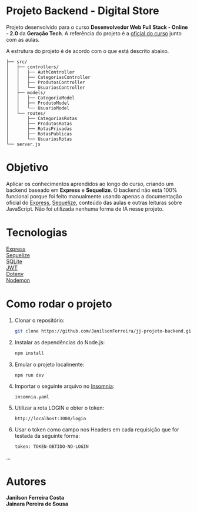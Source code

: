 # Projeto Backend - Digital Store

Projeto desenvolvido para o curso **Desenvolvedor Web Full Stack - Online - 2.0** da **Geração Tech**. A referência do projeto é a [oficial do curso](https://github.com/digitalcollegebr/projeto-backend) junto com as aulas.

A estrutura do projeto é de acordo com o que está descrito abaixo.

```
├── src/
│   ├── controllers/
│   │   ├── AuthController
│   │   ├── CategoriasController
│   │   ├── ProdutosController
│   │   └── UsuariosController
│   ├── models/
│   │   ├── CategoriaModel
│   │   ├── ProdutoModel
│   │   └── UsuarioModel
│   └── routes/
│       ├── CategoriasRotas
│       ├── ProdutosRotas
│       ├── RotasPrivadas
│       ├── RotasPublicas
│       └── UsuariosRotas
└── server.js
```

# Objetivo

Aplicar os conhecimentos aprendidos ao longo do curso, criando um backend baseado em **Express** e **Sequelize**. O backend não está 100% funcional porque foi feito manualmente usando apenas a documentação oficial do [Express](https://expressjs.com/pt-br/5x/api.html), [Sequelize](https://sequelize.org/docs/v6/category/core-concepts/), conteúdo das aulas e outras leituras sobre JavaScript. Não foi utilizada nenhuma forma de IA nesse projeto.

# Tecnologias

[Express](https://expressjs.com/)<br />
[Sequelize](https://sequelize.org/)<br />
[SQLite](https://sqlite.org/)<br />
[JWT](https://www.npmjs.com/package/jsonwebtoken)<br />
[Dotenv](https://www.npmjs.com/package/dotenv)<br />
[Nodemon](https://www.npmjs.com/package/nodemon)

# Como rodar o projeto

1. Clonar o repositório:
   ```bash
   git clone https://github.com/JanilsonFerreira/jj-projeto-backend.git
   ```

2. Instalar as dependências do Node.js:
   ```bash
   npm install
   ```

3. Emular o projeto localmente:
   ```bash
   npm run dev
   ```
   
4. Importar o seguinte arquivo no [Insomnia](https://insomnia.rest/):
   ```
   insomnia.yaml
   ```
5. Utilizar a rota LOGIN e obter o token:
   ```
   http://localhost:3000/login
   ```
6. Usar o token como campo nos Headers em cada requisição que for testada da seguinte forma:
   ```
   token: TOKEN-OBTIDO-NO-LOGIN
   ```

...

# Autores

**Janilson Ferreira Costa**<br />
**Jainara Pereira de Sousa**

